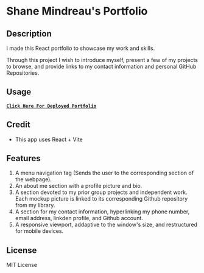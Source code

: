 # Shane Mindreau's Portfolio

## Description

I made this React portfolio to showcase my work and skills.

Through this project I wish to introduce myself, present a few of my projects to browse, and provide links to my contact information and personal GitHub Repositories.

## Usage

**[`Click Here For Deployed Portfolio`](https://shane-mindreau-portfolio.netlify.app/)**

## Credit

- This app uses React + Vite


## Features

1. A menu navigation tag (Sends the user to the corresponding section of the webpage).
2. An about me section with a profile picture and bio.
3. A section devoted to my prior group projects and independent work. Each mockup picture is linked to its corresponding Github repository from my library.
4. A section for my contact information, hyperlinking my phone number, email address, linkden profile, and Github account.
5. A responsive viewport, addaptive to the window's size, and restructured for mobile devices.

## License

MIT License